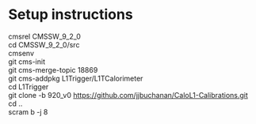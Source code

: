 # Setup instructions
cmsrel CMSSW_9_2_0  
cd CMSSW_9_2_0/src  
cmsenv  
git cms-init  
git cms-merge-topic 18869  
git cms-addpkg L1Trigger/L1TCalorimeter  
cd L1Trigger  
git clone -b 920_v0 https://github.com/jjbuchanan/CaloL1-Calibrations.git  
cd ..  
scram b -j 8  
